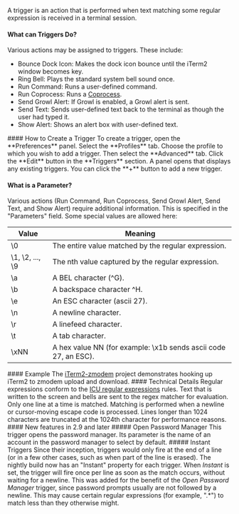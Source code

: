 A trigger is an action that is performed when text matching some regular expression is received in a terminal session.
#### What can Triggers Do?
Various actions may be assigned to triggers. These include:
<ul>
        <li>Bounce Dock Icon: Makes the dock icon bounce until the iTerm2 window becomes key.</li>
        <li>Ring Bell: Plays the standard system bell sound once.</li>
        <li>Run Command: Runs a user-defined command.</li>
        <li>Run Coprocess: Runs a <a href="coprocesses.html">Coprocess</a>.</li>
        <li>Send Growl Alert: If Growl is enabled, a Growl alert is sent.</li>
        <li>Send Text: Sends user-defined text back to the terminal as though the user had typed it.</li>
        <li>Show Alert: Shows an alert box with user-defined text.</li>
</ul>
#### How to Create a Trigger
To create a trigger, open the **Preferences** panel. Select the **Profiles** tab. Choose the profile to which you wish to add a trigger. Then select the **Advanced** tab. Click the **Edit** button in the **Triggers** section. A panel opens that displays any existing triggers. You can click the **+** button to add a new trigger.

#### What is a Parameter?
Various actions (Run Command, Run Coprocess, Send Growl Alert, Send Text, and Show Alert) require additional information. This is specified in the "Parameters" field. Some special values are allowed here:
<table>
        <thead>
                <tr>
                        <th>Value</th>
                        <th>Meaning</th>
                </tr>
        </thead>
        <tbody>
                <tr>
                        <td>\0</td>
                        <td>The entire value matched by the regular expression.</td>
                </tr>
                <tr>
                        <td>\1, \2, ..., \9</td>
                        <td>The nth value captured by the regular expression.</td>
                </tr>
                <tr>
                        <td>\a</td>
                        <td>A BEL character (^G).</td>
                </tr>
                <tr>
                        <td>\b</td>
                        <td>A backspace character ^H.</td>
                </tr>
                <tr>
                        <td>\e</td>
                        <td>An ESC character (ascii 27).</td>
                </tr>
                <tr>
                        <td>\n</td>
                        <td>A newline character.</td>
                </tr>
                <tr>
                        <td>\r</td>
                        <td>A linefeed character.</td>
                </tr>
                <tr>
                        <td>\t</td>
                        <td>A tab character.</td>
                </tr>
                <tr>
                        <td>\xNN</td>
                        <td>A hex value NN (for example: \x1b sends ascii code 27, an ESC).</td>
                </tr>
        </tbody>
</table>
#### Example
The <a href="https://github.com/mmastrac/iterm2-zmodem">iTerm2-zmodem</a> project demonstrates hooking up iTerm2 to zmodem upload and download.
#### Technical Details
Regular expressions conform to the <a href="http://userguide.icu-project.org/strings/regexp">ICU regular expressions</a> rules. Text that is written to the screen and bells are sent to the regex matcher for evaluation. Only one line at a time is matched. Matching is performed when a newline or cursor-moving escape code is processed. Lines longer than 1024 characters are truncated at the 1024th character for performance reasons.
#### New features in 2.9 and later
##### Open Password Manager
This trigger opens the password manager. Its parameter is the name of an account in the password manager to select by default.
##### Instant Triggers
Since their inception, triggers would only fire at the end of a line (or in a few other cases, such as when part of the line is erased). The nightly build now has an "Instant" property for each trigger. When <i>Instant</i> is set, the trigger will fire once per line as soon as the match occurs, without waiting for a newline. This was added for the benefit of the <i>Open Password Manager</i> trigger, since password prompts usually are not followed by a newline. This may cause certain regular expressions (for example, ".*") to match less than they otherwise might.
